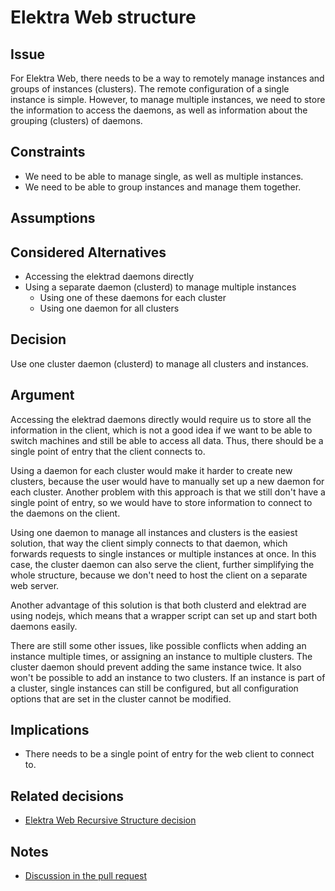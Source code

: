 # Elektra Web structure

## Issue

For Elektra Web, there needs to be a way to remotely manage instances and groups
of instances (clusters). The remote configuration of a single instance is
simple. However, to manage multiple instances, we need to store the information
to access the daemons, as well as information about the grouping (clusters) of
daemons.

## Constraints

- We need to be able to manage single, as well as multiple instances.
- We need to be able to group instances and manage them together.

## Assumptions

## Considered Alternatives

- Accessing the elektrad daemons directly
- Using a separate daemon (clusterd) to manage multiple instances
  - Using one of these daemons for each cluster
  - Using one daemon for all clusters

## Decision

Use one cluster daemon (clusterd) to manage all clusters and instances.

## Argument

Accessing the elektrad daemons directly would require us to store all the
information in the client, which is not a good idea if we want to be able to
switch machines and still be able to access all data. Thus, there should be a
single point of entry that the client connects to.

Using a daemon for each cluster would make it harder to create new clusters,
because the user would have to manually set up a new daemon for each cluster.
Another problem with this approach is that we still don't have a single point of
entry, so we would have to store information to connect to the daemons on the
client.

Using one daemon to manage all instances and clusters is the easiest solution,
that way the client simply connects to that daemon, which forwards requests to
single instances or multiple instances at once. In this case, the cluster daemon
can also serve the client, further simplifying the whole structure, because we
don't need to host the client on a separate web server.

Another advantage of this solution is that both clusterd and elektrad are using
nodejs, which means that a wrapper script can set up and  start both daemons
easily.

There are still some other issues, like possible conflicts when adding an
instance multiple times, or assigning an instance to multiple clusters. The
cluster daemon should prevent adding the same instance twice. It also won't be
possible to add an instance to two clusters. If an instance is part of a
cluster, single instances can still be configured, but all configuration options
that are set in the cluster cannot be modified.

## Implications

- There needs to be a single point of entry for the web client to connect to.

## Related decisions

- [Elektra Web Recursive Structure decision](elektra_web_recursive.md)

## Notes

- [Discussion in the pull request](https://github.com/ElektraInitiative/libelektra/pull/1173)
